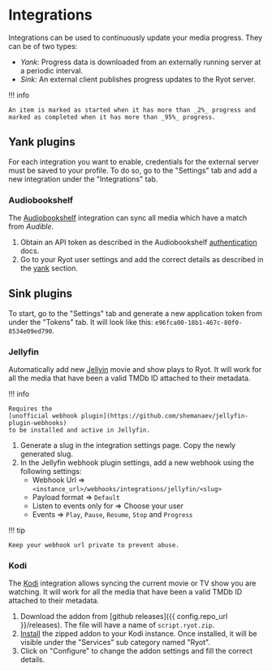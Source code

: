 # Integrations

Integrations can be used to continuously update your media progress. They can
be of two types:

- _Yank_: Progress data is downloaded from an externally running server at a
periodic interval.
- _Sink_: An external client publishes progress updates to the Ryot server.

!!! info

    An item is marked as started when it has more than _2%_ progress and
    marked as completed when it has more than _95%_ progress.

## Yank plugins

For each integration you want to enable, credentials for the external server
must be saved to your profile. To do so, go to the "Settings" tab and add a
new integration under the "Integrations" tab.

### Audiobookshelf

The [Audiobookshelf](https://www.audiobookshelf.org) integration can sync all
media which have a match from _Audible_.

1. Obtain an API token as described in the Audiobookshelf
[authentication](https://api.audiobookshelf.org/#authentication) docs.
2. Go to your Ryot user settings and add the correct details as described in the
[yank](#yank-plugins) section.

## Sink plugins

To start, go to the "Settings" tab and generate a new application token from under
the "Tokens" tab. It will look like this: `e96fca00-18b1-467c-80f0-8534e09ed790`.

### Jellyfin

Automatically add new [Jellyin](https://jellyfin.org/) movie and show plays to
Ryot. It will work for all the media that have been a valid TMDb ID attached
to their metadata.

!!! info

    Requires the
    [unofficial webhook plugin](https://github.com/shemanaev/jellyfin-plugin-webhooks)
    to be installed and active in Jellyfin.

1. Generate a slug in the integration settings page. Copy the newly generated
slug.
2. In the Jellyfin webhook plugin settings, add a new webhook using the
following settings:
    - Webhook Url => `<instance_url>/webhooks/integrations/jellyfin/<slug>`
    - Payload format => `Default`
    - Listen to events only for => Choose your user
    - Events => `Play`, `Pause`, `Resume`, `Stop` and `Progress`

!!! tip

    Keep your webhook url private to prevent abuse.

### Kodi

The [Kodi](https://kodi.tv/) integration allows syncing the current movie or TV
show you are watching. It will work for all the media that have been a valid
TMDb ID attached to their metadata.

1. Download the addon from [github releases]({{ config.repo_url }}/releases).
The file will have a name of `script.ryot.zip`.
2. [Install](https://kodi.wiki/view/Add-on_manager#How_to_install_from_a_ZIP_file)
the zipped addon to your Kodi instance. Once installed, it will be visible under
the "Services" sub category named "Ryot".
3. Click on "Configure" to change the addon settings and fill the correct details.
